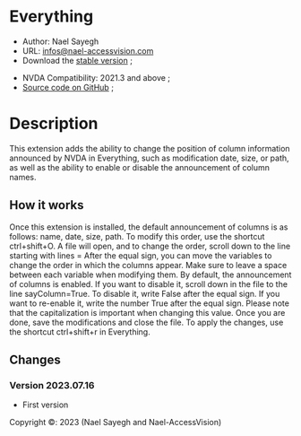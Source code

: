 # Everything

* Author: Nael Sayegh
* URL: [infos@nael-accessvision.com](mailto:infos@nael-accessvision.com)
* Download the [stable version][1] ;
<!-- * Download the [Latest version on Nael-AccessVision.com](https://) ; -->
* NVDA Compatibility: 2021.3 and above ;
* [Source code on GitHub][2] ;

# Description

This extension adds the ability to change the position of column information announced by NVDA in Everything, such as modification date, size, or path, as well as the ability to enable or disable the announcement of column names.

## How it works

Once this extension is installed, the default announcement of columns is as follows: name, date, size, path.
To modify this order, use the shortcut ctrl+shift+O.
A file will open, and to change the order, scroll down to the line starting with lines =
After the equal sign, you can move the variables to change the order in which the columns appear.
Make sure to leave a space between each variable when modifying them.
By default, the announcement of columns is enabled. If you want to disable it, scroll down in the file to the line sayColumn=True.
To disable it, write False after the equal sign.
If you want to re-enable it, write the number True after the equal sign.
Please note that the capitalization is important when changing this value.
Once you are done, save the modifications and close the file.
To apply the changes, use the shortcut ctrl+shift+r in Everything.

## Changes

### Version 2023.07.16
  * First version

Copyright ©: 2023 (Nael Sayegh and Nael-AccessVision)

<!-- links section -->

[1]: https://github.com/RPTools-org/filezilla/releases/download/v2023.06.19/filezilla-2023.06.19.nvda-addon

[2]: https://github.com/Nael-Sayegh/Everything		
